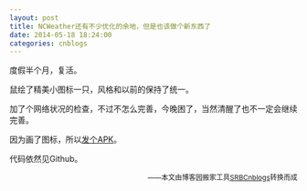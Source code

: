 ```yaml
---
layout: post
title: NCWeather还有不少优化的余地，但是也该做个新东西了
date: 2014-05-18 18:24:00
categories: cnblogs
---
```


<p>度假半个月，复活。</p>
<p>鼠绘了精美小图标一只，风格和以前的保持了统一。</p>
<p>加了个网络状况的检查，不过不怎么完善，今晚困了，当然清醒了也不一定会继续完善。</p>
<p>因为画了图标，所以<a href="http://files.cnblogs.com/JavaForNow/NCWeatherV0.91.apk">发个APK</a>。</p>
<p>代码依然见Github。</p>

<p align=right><span style="font-size: 12px">——本文由博客园搬家工具<a href="https://github.com/mlxy/SRBCnblogs">SRBCnblogs</a>转换而成</span></p>